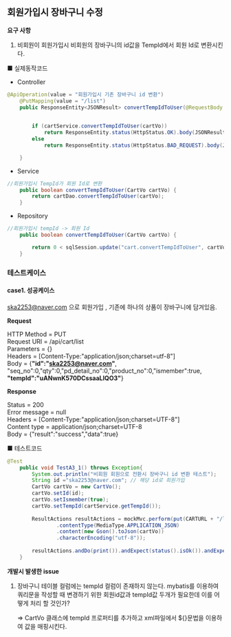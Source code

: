 ## 회원가입시 장바구니 수정

 **요구 사항**

 1. 비회원이  회원가입시 비회원의 장바구니의 id값을 TempId에서 회원 Id로 변환시킨다.

      

■ 실제동작코드 

- Controller

```java
@ApiOperation(value = "회원가입시 기존 장바구니 id 변환")
	@PutMapping(value = "/list")
	public ResponseEntity<JSONResult> convertTempIdToUser(@RequestBody CartVo cartVo) {

		
		if (cartService.convertTempIdToUser(cartVo))
			return ResponseEntity.status(HttpStatus.OK).body(JSONResult.success(true));
		else
			return ResponseEntity.status(HttpStatus.BAD_REQUEST).body(JSONResult.fail("장바구니 아이디 수정 실패"));

	}
```

- Service

```java
//회원가입시 TempId가 회원 Id로 변환
	public boolean convertTempIdToUser(CartVo cartVo) {
		return cartDao.convertTempIdToUser(cartVo);
	}
```

- Repository

```java
//회원가입시 tempId -> 회원 Id
	public boolean convertTempIdToUser(CartVo cartVo) {

		return 0 < sqlSession.update("cart.convertTempIdToUser", cartVo);
	}
```



### 테스트케이스

#### case1. 성공케이스

ska2253@naver.com 으로 회원가입 , 기존에 하나의 상품이 장바구니에 담겨있음.

**Request**

 HTTP Method = PUT<br>
      Request URI = /api/cart/list<br>
       Parameters = {}<br>
          Headers = [Content-Type:"application/json;charset=utf-8"]<br>
             Body = {**"id":"ska2253@naver.com"**,<br>"seq_no":0,"qty":0,"pd_detail_no":0,"product_no":0,"ismember":true,<br>**"tempId":"uANwnK570DCssaaLlQO3"**}

**Response**

 Status = 200<br>
    Error message = null<br>
          Headers = [Content-Type:"application/json;charset=UTF-8"]<br>
     Content type = application/json;charset=UTF-8<br>
             Body = {"result":"success","data":true}<br>

■  테스트코드

```java
@Test
	public void TestA3_1() throws Exception{
		System.out.println("비회원 회원으로 전환시 장바구니 id 변환 테스트");
		String id ="ska2253@naver.com"; // 해당 id로 회원가입
		CartVo cartVo = new CartVo();
		cartVo.setId(id); 
		cartVo.setIsmember(true);
		cartVo.setTempId(cartService.getTempId());
		
		ResultActions resultActions = mockMvc.perform(put(CARTURL + "/list")
				.contentType(MediaType.APPLICATION_JSON)
				.content(new Gson().toJson(cartVo))
				.characterEncoding("utf-8"));
		
		resultActions.andDo(print()).andExpect(status().isOk()).andExpect(jsonPath("$.result", is("success")));
	}
```
<b>개발시 발생한 issue</b>

 1. 장바구니 테이블 컬럼에는 tempId 컬럼이 존재하지 않는다. mybatis를 이용하여 쿼리문을 작성할 때 변경하기 위한 회원id값과 tempId값 두개가 필요한데 이를 어떻게 처리 할 것인가?

    => CartVo 클래스에 tempId 프로퍼티를 추가하고 xml파일에서 ${}문법을 이용하여 값을 매핑시킨다.



